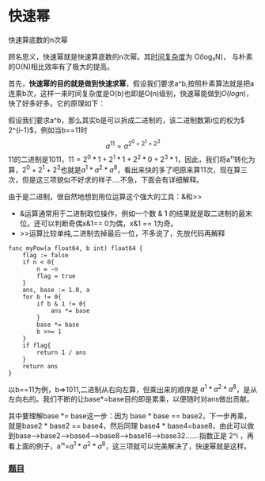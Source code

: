 # 快速幂

快速算底数的n次幂

顾名思义，快速幂就是快速算底数的n次幂。其[时间复杂度](https://baike.baidu.com/item/时间复杂度/1894057)为 O(log₂N)， 与朴素的O(N)相比效率有了极大的提高。

首先，**快速幂的目的就是做到快速求幂**，假设我们要求a^b,按照朴素算法就是把a连乘b次，这样一来时间复杂度是O(b)也即是O(n)级别，快速幂能做到$O(logn)$，快了好多好多。它的原理如下：

假设我们要求a^b，那么其实b是可以拆成二进制的，该二进制数第i位的权为$ 2^{i-1}$，例如当b==11时
$$
a^{11}=a^{2^0+2^1+2^3}
$$
11的二进制是1011，$11 = 2^0 * 1+2^1 * 1+2^2 * 0+2^3 * 1$，因此，我们将a¹¹转化为算，$2^0+2^1+2^3$也就是$a^1*a^2*a^8$，看出来快的多了吧原来算11次，现在算三次，但是这三项貌似不好求的样子....不急，下面会有详细解释。                                               

由于是二进制，很自然地想到用位运算这个强大的工具：&和>>   

- &运算通常用于二进制取位操作，例如一个数 & 1 的结果就是取二进制的最末位。还可以判断奇偶x&1== 0为偶，x&1 == 1为奇。
- \>>运算比较单纯,二进制去掉最后一位，不多说了，先放代码再解释

```
func myPow(a float64, b int) float64 {
    flag := false
    if n < 0{
        n = -n
        flag = true
    }
    ans, base := 1.0, a
    for b != 0{
        if b & 1 != 0{
            ans *= base
        }
        base *= base
        b >>= 1
    }
    if flag{
        return 1 / ans
    }
    return ans
}
```

以b==11为例，b=>1011,二进制从右向左算，但乘出来的顺序是 $a^1*a^2*a^8$，是从左向右的。我们不断的让base*=base目的即是累乘，以便随时对ans做出贡献。

其中要理解base *= base这一步：因为 base * base == base2，下一步再乘，就是base2 * base2 == base4，然后同理  base4 * base4=base8，由此可以做到base-->base2-->base4-->base8-->base16-->base32.......指数正是 2^i ，再看上面的例子，a¹¹=$a^1*a^2*a^8$，这三项就可以完美解决了，快速幂就是这样。

### [题目](https://leetcode.cn/problems/shu-zhi-de-zheng-shu-ci-fang-lcof/solution/shu-zhi-de-zheng-shu-ci-fang-by-leetcode-yoqr/)